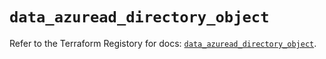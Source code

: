 # `data_azuread_directory_object`

Refer to the Terraform Registory for docs: [`data_azuread_directory_object`](https://www.terraform.io/docs/providers/azuread/d/directory_object).
